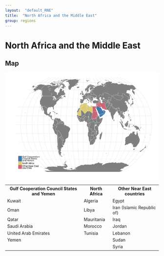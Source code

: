 ```yaml
---
layout:  "default_RNE"
title:  "North Africa and the Middle East"
group: regions
---
```


#  North Africa and the Middle East

## Map

![plot of chunk overview](figure/overview-1.png) 


<!-- html table generated in R 3.2.2 by xtable 1.7-4 package -->
<!-- Fri Oct 30 13:17:10 2015 -->
<table class="table table-striped table-hover">
<tr> <th> Gulf Cooperation
Council States
and Yemen </th> <th> North Africa </th> <th> Other Near East
countries </th>  </tr>
 <tr> <td> Kuwait </td> <td> Algeria </td> <td> Egypt </td> </tr>
  <tr> <td> Oman </td> <td> Libya </td> <td> Iran
(Islamic Republic of) </td> </tr>
  <tr> <td> Qatar </td> <td> Mauritania </td> <td> Iraq </td> </tr>
  <tr> <td> Saudi Arabia </td> <td> Morocco </td> <td> Jordan </td> </tr>
  <tr> <td> United Arab
Emirates </td> <td> Tunisia </td> <td> Lebanon </td> </tr>
  <tr> <td> Yemen </td> <td>  </td> <td> Sudan </td> </tr>
  <tr> <td>  </td> <td>  </td> <td> Syria </td> </tr>
  </table>


